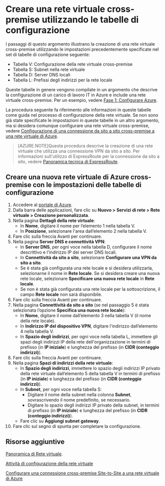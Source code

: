 <properties
	pageTitle="Creare una rete virtuale cross-premise utilizzando le tabelle di configurazione"
	description="In questo argomento viene descritto come configurare una rete virtuale cross-premise utilizzando tabelle di configurazione predeterminate."
	documentationCenter=""
	services="virtual-machines"
	authors="JoeDavies-MSFT"
	manager="timlt"
	editor=""/>

<tags
	ms.service="virtual-machines"
	ms.workload="infrastructure-services"
	ms.tgt_pltfrm="na"
	ms.devlang="na"
	ms.topic="article"
	ms.date="05/27/2015"
	ms.author="josephd"/>

# Creare una rete virtuale cross-premise utilizzando le tabelle di configurazione

I passaggi di questo argomento illustrano la creazione di una rete virtuale cross-premise utilizzando le impostazioni precedentemente specificate nel set di tabelle di configurazione seguente:

- Tabella V: Configurazione della rete virtuale cross-premise
- Tabella S: Subnet nella rete virtuale
- Tabella D: Server DNS locali
- Tabella L: Prefissi degli indirizzi per la rete locale

Queste tabelle in genere vengono compilate in un argomento che descrive la configurazione di un carico di lavoro IT in Azure e include una rete virtuale cross-premise. Per un esempio, vedere [Fase 1: Configurare Azure](virtual-machines-workload-intranet-sharepoint-phase1.md).

La procedura seguente fa riferimento alle informazioni in queste tabelle come guida nel processo di configurazione della rete virtuale. Se non sono già state specificate le impostazioni in queste tabelle in un altro argomento, ma si desidera comunque configurare una rete virtuale cross-premise, vedere [Configurazione di una connessione da sito a sito cross-premise a una rete virtuale di Azure](https://msdn.microsoft.com/library/dn133795.aspx).

> [AZURE.NOTE]Questa procedura descrive la creazione di una rete virtuale che utilizza una connessione VPN da sito a sito. Per informazioni sull'utilizzo di ExpressRoute per la connessione da sito a sito, vedere [Panoramica tecnica di ExpressRoute](https://msdn.microsoft.com/library/dn606309.aspx).

## Creare una nuova rete virtuale di Azure cross-premise con le impostazioni delle tabelle di configurazione

1. Accedere al [portale di Azure](https://manage.windowsazure.com/).
2. Dalla barra delle applicazioni, fare clic su **Nuovo > Servizi di rete > Rete virtuale > Creazione personalizzata**.
3. Nella pagina **Dettagli della rete virtuale**:
	- In **Nome**, digitare il nome per l’elemento 1 nella tabella V.
	- In **Posizione**, selezionare l'area dall’elemento 2 nella tabella V.
4. Fare clic sulla freccia Avanti per continuare.
5. Nella pagina **Server DNS e connettività VPN**:
	- In **Server DNS**, per ogni voce nella tabella D, configurare il nome descrittivo e l'indirizzo IP dei server DNS locali.
	- In **Connettività da sito a sito**, selezionare **Configurare una VPN da sito a sito**.
	- Se è stata già configurata una rete locale e si desidera utilizzarla, selezionarne il nome in **Rete locale**. Se si desidera creare una nuova rete locale, selezionare **Specificare una nuova rete locale** in **Rete locale**.
	- Se non è stata già configurata una rete locale per la sottoscrizione, il campo **Rete locale** non sarà disponibile.
6. Fare clic sulla freccia Avanti per continuare.
7. Nella pagina **Connettività da sito a sito** (se nel passaggio 5 è stata selezionata l’opzione **Specifica una nuova rete locale**):
	- In **Nome**, digitare il nome dall’elemento 3 nella tabella V (il nome della rete locale).
	- In **Indirizzo IP del dispositivo VPN**, digitare l'indirizzo dall’elemento 4 nella tabella V.
	- In **Spazio degli indirizzi**, per ogni voce nella tabella L, immettere gli spazi degli indirizzi IP della rete dell'organizzazione in termini di prefisso (in **IP iniziale**) e lunghezza del prefisso (in **CIDR (conteggio indirizzi)**).
8. Fare clic sulla freccia Avanti per continuare.
9. Nella pagina **Spazi di indirizzi della rete virtuale**:
	- In **Spazio degli indirizzi**, immettere lo spazio degli indirizzi IP privato della rete virtuale dall’elemento 5 della tabella V in termini di prefisso (in **IP iniziale**) e lunghezza del prefisso (in **CIDR (conteggio indirizzi)**).
	- In **Subnet**, per ogni voce nella tabella S:
		- Digitare il nome della subnet nella colonna **Subnet**, sovrascrivendo il nome predefinito, se necessario.
		- Digitare lo spazio degli indirizzi IP privato della subnet, in termini di prefisso (in **IP iniziale**) e lunghezza del prefisso (in **CIDR (conteggio indirizzi)**).
	- Fare clic su **Aggiungi subnet gateway**.
10. Fare clic sul segno di spunta per completare la configurazione.

## Risorse aggiuntive

[Panoramica di Rete virtuale](https://msdn.microsoft.com/library/jj156007.aspx).

[Attività di configurazione della rete virtuale](https://msdn.microsoft.com/library/jj156206.aspx)

[Configurare una connessione cross-premise Site-to-Site a una rete virtuale di Azure](https://msdn.microsoft.com/library/dn133795.aspx)

<!---HONumber=July15_HO2-->